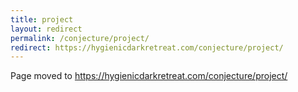 ```yaml
---
title: project
layout: redirect
permalink: /conjecture/project/
redirect: https://hygienicdarkretreat.com/conjecture/project/
---
```


Page moved to <https://hygienicdarkretreat.com/conjecture/project/>

